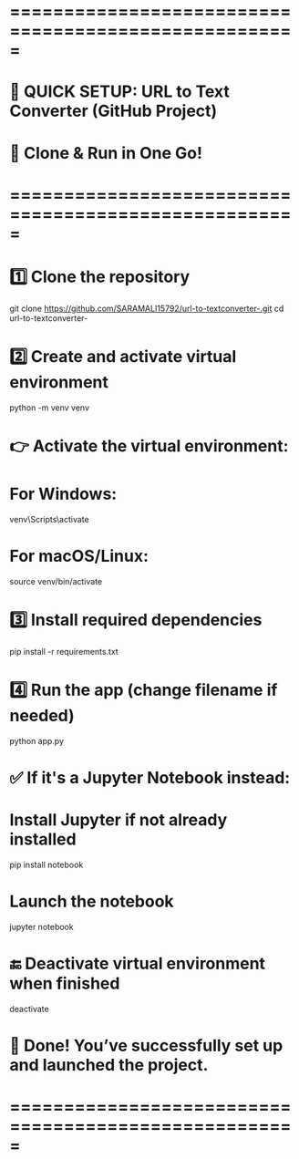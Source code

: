 # =====================================================
# 🚀 QUICK SETUP: URL to Text Converter (GitHub Project)
# 📂 Clone & Run in One Go!
# =====================================================

# 1️⃣ Clone the repository
git clone https://github.com/SARAMALI15792/url-to-textconverter-.git
cd url-to-textconverter-

# 2️⃣ Create and activate virtual environment
python -m venv venv

# 👉 Activate the virtual environment:
# For Windows:
venv\Scripts\activate
# For macOS/Linux:
source venv/bin/activate

# 3️⃣ Install required dependencies
pip install -r requirements.txt

# 4️⃣ Run the app (change filename if needed)
python app.py

# ✅ If it's a Jupyter Notebook instead:
# Install Jupyter if not already installed
pip install notebook

# Launch the notebook
jupyter notebook

# 🔚 Deactivate virtual environment when finished
deactivate

# 🎉 Done! You’ve successfully set up and launched the project.
# =====================================================
